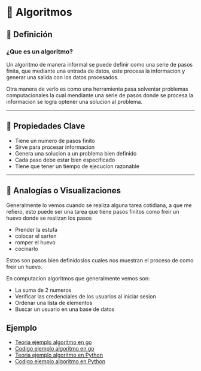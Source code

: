 # 📘 Algoritmos

## 📖 Definición

### ¿Que es un algoritmo?
Un algoritmo de manera informal se puede definir como una serie de pasos finita, que mediante una entrada de datos, este procesa la informacion y generar una salida con los datos procesados.

Otra manera de verlo es como una herramienta pasa solventar problemas computacionales la cual mendiante una serie de pasos donde se procesa la informacion se logra optener una solucion al problema.


---

## 🧠 Propiedades Clave
- Tiene un numero de pasos finito
- Sirve para procesar informacion 
- Genera una solucion a un problema bien definido
- Cada paso debe estar bien especificado
- Tiene que tener un tiempo de ejecucion razonable


---

## 📐 Analogías o Visualizaciones
Generalmente lo vemos cuando se realiza alguna tarea cotidiana, a que me refiero, esto puede ser una tarea que tiene pasos finitos como freir un huevo donde se realizan los pasos

- Prender la estufa
- colocar el sarten 
- romper el huevo
- cocinarlo

Estos son pasos bien definidoslos cuales nos muestran el proceso de como freir un huevo.

En computacion algoritmos que generalmente vemos son:

- La suma de 2 numeros
- Verificar las credenciales de los usuarios al iniciar sesion
- Ordenar una lista de elementos
- Buscar un usuario en una base de datos

## Ejemplo

- [Teoria ejemplo algoritmo en go](../go/algoritmo/README.md)
- [Codigo ejemplo algoritmo en go](../go/algoritmo/main.go)
- [Teoria ejemplo algoritmo en Python](../python/algoritmo/README.md)
- [Codigo ejemplo algoritmo en Python](../python/algoritmo/main.py)

